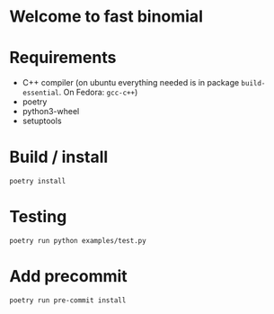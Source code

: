 # Welcome to fast binomial

# Requirements
* C++ compiler (on ubuntu everything needed is in package `build-essential`. On Fedora: `gcc-c++`)
* poetry
* python3-wheel
* setuptools

# Build / install
`poetry install`

# Testing
`poetry run python examples/test.py`

# Add precommit

`poetry run pre-commit install`
